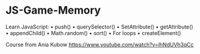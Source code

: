 # JS-Game-Memory

 Learn JavaScript:
  • push()
  • querySelector()
  • SetAttribute()
  • getAttribute()
  • appendChild()
  • Math.random()
  • sort()
  • For loops
  • createElement()
  
 Course from Ania Kubow https://www.youtube.com/watch?v=lhNdUVh3qCc
